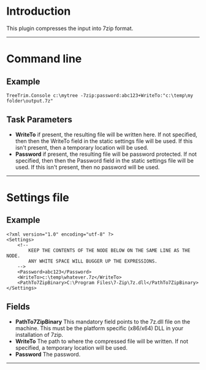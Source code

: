 # Introduction #

This plugin compresses the input into 7zip format.


---

# Command line #
## Example ##
` TreeTrim.Console c:\mytree -7zip:password:abc123+WriteTo:"c:\temp\my folder\output.7z" `

## Task Parameters ##
  * **WriteTo** if present, the resulting file will be written here.  If not specified, then then the WriteTo field in the static settings file will be used.  If this isn't present, then a temporary location will be used.
  * **Password** if present, the resulting file will be password protected.  If not specified, then then the Password field in the static settings file will be used.  If this isn't present, then no password will be used.

---

# Settings file #
## Example ##
```
<?xml version="1.0" encoding="utf-8" ?>
<Settings>
    <!-- 
        KEEP THE CONTENTS OF THE NODE BELOW ON THE SAME LINE AS THE NODE.
        ANY WHITE SPACE WILL BUGGER UP THE EXPRESSIONS.
    -->
    <Password>abc123</Password>
    <WriteTo>c:\temp\whatever.7z</WriteTo>
    <PathTo7ZipBinary>C:\Program Files\7-Zip\7z.dll</PathTo7ZipBinary>
</Settings>
```
## Fields ##
  * **PathTo7ZipBinary** This mandatory field points to the 7z.dll file on the machine.  This must be the platform specific (x86/x64) DLL in your installation of 7zip.
  * **WriteTo** The path to where the compressed file will be written. If not specified, a temporary location will be used.
  * **Password** The password.

---
